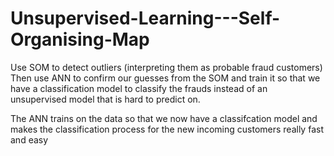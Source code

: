 # Unsupervised-Learning---Self-Organising-Map

Use SOM to detect outliers (interpreting them as probable fraud customers)
Then use ANN to confirm our guesses from the SOM and train it so that we have a classification model to classify the frauds instead of an unsupervised model that is hard to predict on. 

The ANN trains on the data so that we now have a classifcation model and makes the classification process for the new incoming customers really fast and easy

